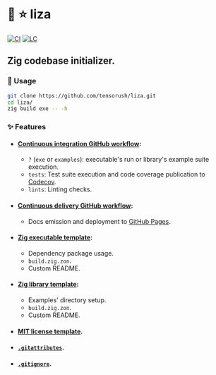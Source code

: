 # :lizard: :star: liza

[![CI][ci-shd]][ci-url]
[![LC][lc-shd]][lc-url]

## Zig codebase initializer.

### :rocket: Usage

```sh
git clone https://github.com/tensorush/liza.git
cd liza/
zig build exe -- -h
```

### :sparkles: Features

- #### [Continuous integration GitHub workflow](src/templates/.github/workflows/ci.yaml):
    - `?` (`exe` or `examples`): executable's run or library's example suite execution.
    - `tests`: Test suite execution and code coverage publication to [Codecov](https://docs.codecov.com/docs/github-2-getting-a-codecov-account-and-uploading-coverage#install-the-github-app-integration).
    - `lints`: Linting checks.

- #### [Continuous delivery GitHub workflow](src/templates/.github/workflows/cd.yaml):
    - Docs emission and deployment to [GitHub Pages](https://docs.github.com/en/pages/getting-started-with-github-pages/configuring-a-publishing-source-for-your-github-pages-site#publishing-with-a-custom-github-actions-workflow).

- #### [Zig executable template](src/templates/exe/):
    - Dependency package usage.
    - `build.zig.zon`.
    - Custom README.

- #### [Zig library template](src/templates/lib/):
    - Examples' directory setup.
    - `build.zig.zon`.
    - Custom README.

- #### [MIT license template](src/templates/LICENSE.md).

- #### [`.gitattributes`](src/templates/.gitattributes).

- #### [`.gitignore`](src/templates/.gitignore).

<!-- MARKDOWN LINKS -->

[ci-shd]: https://img.shields.io/github/actions/workflow/status/tensorush/liza/ci.yaml?branch=main&style=for-the-badge&logo=github&label=CI&labelColor=black
[ci-url]: https://github.com/tensorush/liza/blob/main/.github/workflows/ci.yaml
[lc-shd]: https://img.shields.io/github/license/tensorush/liza.svg?style=for-the-badge&labelColor=black
[lc-url]: https://github.com/tensorush/liza/blob/main/LICENSE.md
